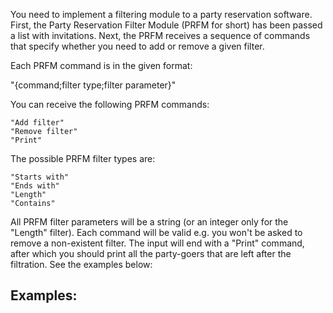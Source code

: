You need to implement a filtering module to a party reservation software. First, the Party Reservation Filter Module (PRFM for short) has been passed a list with invitations. Next, the PRFM receives a sequence of commands that specify whether you need to add or remove a given filter.

Each PRFM command is in the given format:

  "{command;filter type;filter parameter}"

You can receive the following PRFM commands: 

	"Add filter"
	"Remove filter"
	"Print" 

The possible PRFM filter types are: 

	"Starts with"
	"Ends with"
	"Length"
	"Contains"
  
All PRFM filter parameters will be a string (or an integer only for the "Length" filter). Each command will be valid e.g. you won't be asked to remove a non-existent filter. The input will end with a "Print" command, after which you should print all the party-goers that are left after the filtration. See the examples below:

## Examples:

